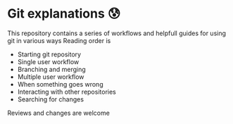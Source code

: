 # Git explanations :cold_sweat:

This repository contains a series of workflows and helpfull guides for using git in various ways
Reading order is
 - Starting git repository
 - Single user workflow
 - Branching and merging
 - Multiple user workflow
 - When something goes wrong
 - Interacting with other repositories
 - Searching for changes

Reviews and changes are welcome